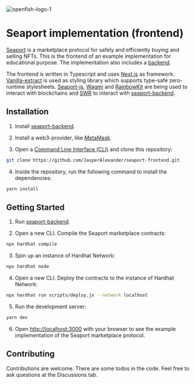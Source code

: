 ![openfish-logo-1](https://user-images.githubusercontent.com/84851956/186010813-a67bc95d-11f7-4af9-a907-806b9159618d.png)

# Seaport implementation (frontend)

[Seaport](https://github.com/ProjectOpenSea/seaport) is a marketplace protocol for safely and efficiently buying and selling NFTs. This is the frontend of an example implementation for educational purpose. The implementation also includes a [backend](https://github.com/JasperAlexander/seaport-backend).

The frontend is written in Typescript and uses [Next.js](https://github.com/vercel/next.js) as framework. [Vanilla-extract](https://github.com/seek-oss/vanilla-extract) is used as styling library which supports type-safe zero-runtime stylesheets. [Seaport-js](https://github.com/ProjectOpenSea/seaport-js), [Wagmi](https://github.com/wagmi-dev/wagmi) and [RainbowKit](https://github.com/rainbow-me/rainbowkit) are being used to interact with blockchains and [SWR](https://github.com/vercel/swr) to interact with [seaport-backend](https://github.com/JasperAlexander/seaport-backend).

## Installation

1. Install [seaport-backend](https://github.com/JasperAlexander/seaport-backend).

2. Install a web3-provider, like [MetaMask](https://github.com/MetaMask/metamask-extension).

3. Open a [Command Line Interface (CLI)](https://en.wikipedia.org/wiki/Command-line_interface) and clone this repository:

```bash
git clone https://github.com/JasperAlexander/seaport-frontend.git
```

4. Inside the repository, run the following command to install the dependencies:

```bash
yarn install
```

## Getting Started

1. Run [seaport-backend](https://github.com/JasperAlexander/seaport-backend).

2. Open a new CLI. Compile the Seaport marketplace contracts:

```bash
npx hardhat compile
```

3. Spin up an instance of Hardhat Network:

```bash
npx hardhat node
```

4. Open a new CLI. Deploy the contracts to the instance of Hardhat Network:

```bash
npx hardhat run scripts/deploy.js --network localhost
```

5. Run the development server:

```bash
yarn dev
```

6. Open [http://localhost:3000](http://localhost:3000) with your browser to see the example implementation of the Seaport marketplace protocol.

## Contributing

Contributions are welcome. There are some todos in the code. Feel free to ask questions at the Discussions tab.
